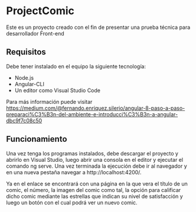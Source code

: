 # ProjectComic

Este es un proyecto creado con el fin de presentar una prueba técnica para desarrollador Front-end

## Requisitos

Debe tener instalado en el equipo la siguiente tecnología:

* Node.js
* Angular-CLI
* Un editor como Visual Studio Code

Para más información puede visitar https://medium.com/@fernando.enriquez.silerio/angular-8-paso-a-paso-preparaci%C3%B3n-del-ambiente-e-introducci%C3%B3n-a-angular-dbc9f7c08c50

## Funcionamiento
Una vez tenga los programas instalados, debe descargar el proyecto y abrirlo en Visual Studio, luego abrir una consola en el editor y ejecutar el comando ng serve. Una vez terminada la ejecución debe ir al navegador y en una nueva pestaña navegar a http://localhost:4200/.

Ya en el enlace se encontrará con una página en la que vera el título de un comic, el número, la imagen del comic como tal, la opción para calificar dicho comic mediante las estrellas que indican su nivel de satisfacción y luego un botón con el cual podrá ver un nuevo comic.
